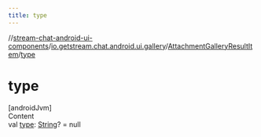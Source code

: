 ```yaml
---
title: type
---
```

//[stream-chat-android-ui-components](../../../index.md)/[io.getstream.chat.android.ui.gallery](../index.md)/[AttachmentGalleryResultItem](index.md)/[type](type.md)



# type  
[androidJvm]  
Content  
val [type](type.md): [String](https://kotlinlang.org/api/latest/jvm/stdlib/kotlin/-string/index.html)? = null  



